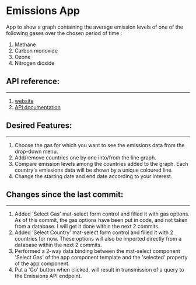# Emissions App

App to show a graph containing the average emission levels of one of the following gases over the chosen period of time : 
1. Methane
2. Carbon monoxide
3. Ozone
4. Nitrogen dioxide

## API reference:
---
1. [website](https://emissions-api.org/)
2. [API documentation](https://api.v2.emissions-api.org/ui/)

## Desired Features:
---
1. Choose the gas for which you want to see the emissions data
    from the drop-down menu.
2. Add/remove countries one by one into/from the line graph.
3. Compare emission levels among the countries added to the graph. 
    Each country's emissions data will be shown by a unique coloured line.
4. Change the starting date and end date according to your interest.

## Changes since the last commit:
---
1. Added 'Select Gas' mat-select form control and filled it with
    gas options. As of this commit, the gas options have been 
    put in code, and not taken from a database. I will get it
    done within the next 2 commits.
2. Added 'Select Country' mat-select form control and filled it
    with 2 countries for now. These options will also be imported
    directly from a database within the next 2 commits.
3. Performed a 2-way data binding between the mat-select component 
    'Select Gas' of the app component template and the 'selected'
    property of the app component.
4. Put a 'Go' button when clicked, will result in transmission of
    a query to the Emissions API endpoint.